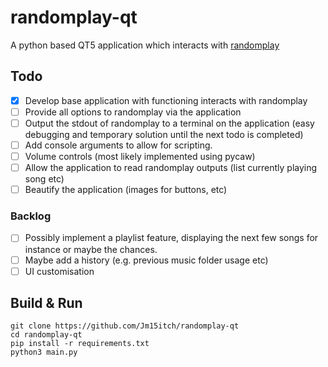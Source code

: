 # randomplay-qt
A python based QT5 application which interacts with [randomplay](https://tracker.debian.org/pkg/randomplay)

## Todo
- [x] Develop base application with functioning interacts with randomplay
- [ ] Provide all options to randomplay via the application
- [ ] Output the stdout of randomplay to a terminal on the application (easy debugging and temporary solution until the next todo is completed)
- [ ] Add console arguments to allow for scripting.
- [ ] Volume controls (most likely implemented using pycaw)
- [ ] Allow the application to read randomplay outputs (list currently playing song etc)
- [ ] Beautify the application (images for buttons, etc)
### Backlog
- [ ] Possibly implement a playlist feature, displaying the next few songs for instance or maybe the chances.
- [ ] Maybe add a history (e.g. previous music folder usage etc)
- [ ] UI customisation

## Build & Run

```
git clone https://github.com/Jm15itch/randomplay-qt
cd randomplay-qt
pip install -r requirements.txt
python3 main.py
```
